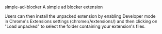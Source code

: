 simple-ad-blocker
A simple ad blocker extension

Users can then install the unpacked extension by enabling Developer mode in Chrome's Extensions settings (chrome://extensions/) and then clicking on "Load unpacked" to select the folder containing your extension's files.
